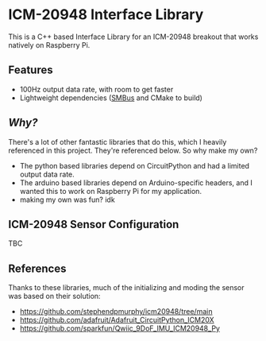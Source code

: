 # ICM-20948 Interface Library

This is a C++ based Interface Library for an ICM-20948 breakout that works natively on Raspberry Pi. 

## Features

* 100Hz output data rate, with room to get faster
* Lightweight dependencies ([SMBus](https://docs.kernel.org/i2c/summary.html) and CMake to build)

## _Why?_

There's a lot of other fantastic libraries that do this, which I heavily referenced in this project. 
They're referenced below. So why make my own?

* The python based libraries depend on CircuitPython and had a limited output data rate.
* The arduino based libraries depend on Arduino-specific headers, and I wanted this to 
   work on Raspberry Pi for my application.
* making my own was fun? idk

## ICM-20948 Sensor Configuration

TBC

## References

Thanks to these libraries, much of the initializing and moding the sensor was based on their solution:

* https://github.com/stephendpmurphy/icm20948/tree/main
* https://github.com/adafruit/Adafruit_CircuitPython_ICM20X
* https://github.com/sparkfun/Qwiic_9DoF_IMU_ICM20948_Py
